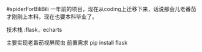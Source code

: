 #spiderForBiliBili
一年前的项目，现在从coding上迁移下来，话说那会儿老番茄才刚刚上本科，现在也要本科毕业了。

技术栈 :flask，echarts

主要实现老番茄视屏爬虫
前置需求 pip install flask
